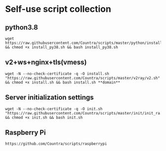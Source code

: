 # Self-use script collection

## python3.8

```shell
wget https://raw.githubusercontent.com/Countra/scripts/master/python/install_py38.sh && chmod +x install_py38.sh && bash install_py38.sh
```

## v2+ws+nginx+tls(vmess)

```shell
wget -N --no-check-certificate -q -O install.sh "https://raw.githubusercontent.com/Countra/scripts/master/v2ray/v2.sh" && chmod +x install.sh && bash install.sh **domain**
```

## Server initialization settings

```shell
wget -N --no-check-certificate -q -O init.sh "https://raw.githubusercontent.com/Countra/scripts/master/init/init_ra.sh" && chmod +x init.sh && bash init.sh
```

## Raspberry Pi

```shell
https://github.com/Countra/scripts/raspberrypi
```
